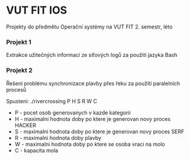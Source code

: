 # VUT FIT IOS

Projekty do předmětu Operační systémy na VUT FIT 2. semestr, léto

### Projekt 1 
Extrakce užitečných informací ze síťových logů za použití jazyka Bash


### Projekt 2
Řešení problému synchronizace plavby přes řeku za použítí paralelních procesů

Spusteni: ./rivercrossing P H S R W C
- P - pocet osob generovanych v kazde kategorii
- H - maximalni hodnota doby po ktere je generovan novy proces HACKER
- S - maximalni hodnota doby po ktere je generovan novy proces SERF
- R - maximalni hodnota doby plavby
- W - maximalni hodnota doby po ktere se osoba vraci na molo
- C - kapacita mola